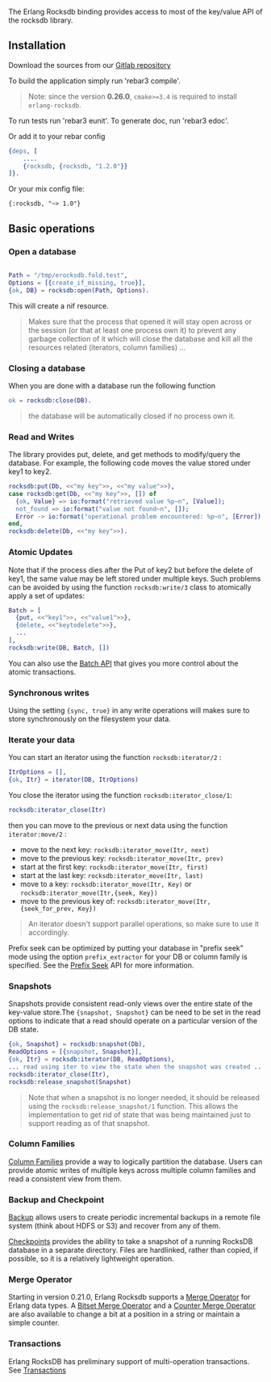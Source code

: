 The Erlang Rocksdb binding provides access to most of the key/value API of the rocksdb library. 

## Installation

Download the sources from our [Gitlab repository](https://gitlab.com/barrel-db/erlang-rocksdb)

To build the application simply run 'rebar3 compile'. 

> Note: since the version **0.26.0**, `cmake>=3.4` is required to install `erlang-rocksdb`.

To run tests run 'rebar3 eunit'. To generate doc, run 'rebar3 edoc'.

Or add it to your rebar config


```erlang
{deps, [
    ....
    {rocksdb, {rocksdb, "1.2.0"}}
]}.
```

Or your mix config file:

```
{:rocksdb, "~> 1.0"}
```

## Basic operations


### Open a database

```erlang

Path = "/tmp/erocksdb.fold.test",
Options = [{create_if_missing, true}],
{ok, DB} = rocksdb:open(Path, Options).

```

This will create a nif resource. 

> Makes sure that the process that opened it will stay open across or the session (or that at least one process own it) to prevent any garbage collection of it which will close the database and kill all the resources related (iterators, column families) ...


### Closing a database

When you are done with a database run the following function

```erlang
ok = rocksdb:close(DB).
```

> the database will be automatically closed if no process own it.

### Read and Writes

The library provides put, delete, and get methods to modify/query the database. For example, the following code moves the value stored under key1 to key2.

```erlang
rocksdb:put(Db, <<"my key">>, <<"my value">>),
case rocksdb:get(Db, <<"my key">>, []) of
  {ok, Value} => io:format("retrieved value %p~n", [Value]);
  not_found => io:format("value not found~n", []);
  Error -> io:format("operational problem encountered: %p~n", [Error])
end,
rocksdb:delete(Db, <<"my key">>).
```

### Atomic Updates

Note that if the process dies after the Put of key2 but before the delete of key1, the same value may be left stored under multiple keys. Such problems can be avoided by using the function `rocksdb:write/3` class to atomically apply a set of updates:

```erlang
Batch = [
  {put, <<"key1">>, <<"value1">>},
  {delete, <<"keytodelete">>},
  ...
],
rocksdb:write(DB, Batch, [])
```

You can also use the [Batch API](Batch-API) that gives you more control about the atomic transactions.

### Synchronous writes

Using the setting `{sync, true}` in any write operations will makes sure to store synchronously on the filesystem your data. 


### Iterate your data

You can start an iterator using the function `rocksdb:iterator/2` :

```erlang
ItrOptions = [],
{ok, Itr} = iterator(DB, ItrOptions)
```

You close the iterator using the function `rocksdb:iterator_close/1`:
```erlang
rocksdb:iterator_close(Itr)
```

then you can move to the previous or next data using the function `iterator:move/2` :

* move to the next key: `rocksdb:iterator_move(Itr, next)`
* move to the previous key: `rocksdb:iterator_move(Itr, prev)`
* start at the first key: `rocksdb:iterator_move(Itr, first)`
* start at the last key: `rocksdb:iterator_move(Itr, last)`
* move to a key: `rocksdb:iterator_move(Itr, Key)` or  `rocksdb:iterator_move(Itr,{seek, Key})`
* move to the previous key of: `rocksdb:iterator_move(Itr,{seek_for_prev, Key})`

> An iterator doesn't support parallel operations, so make sure to use it accordingly.

Prefix seek can be optimized by putting your database in "prefix seek" mode using  the option `prefix_extractor` for your DB or column family is specified. See the [Prefix Seek](prefix-seek) API for more information.

### Snapshots

Snapshots provide consistent read-only views over the entire state of the key-value store.The `{snapshot, Snapshot}` can be need to be set in the read options to indicate that a read should operate on a particular version of the DB state.


```erlang
{ok, Snapshot} = rocksdb:snapshot(Db),
ReadOptions = [{snapshot, Snapshot}],
{ok, Itr} = rocksdb:iterator(DB, ReadOptions),
... read using iter to view the state when the snapshot was created ...
rocksdb:iterator_close(Itr),
rocksdb:release_snapshot(Snapshot)
```

> Note that when a snapshot is no longer needed, it should be released using the `rocksdb:release_snapshot/1` function. This allows the implementation to get rid of state that was being maintained just to support reading as of that snapshot.


### Column Families

[Column Families](column_families) provide a way to logically partition the database. Users can provide atomic writes of multiple keys across multiple column families and read a consistent view from them.

### Backup and Checkpoint

[Backup](how_to_backup_rocksdb) allows users to create periodic incremental backups in a remote file system (think about HDFS or S3) and recover from any of them.

[Checkpoints](Checkpoints) provides the ability to take a snapshot of a running RocksDB database in a separate directory. Files are hardlinked, rather than copied, if possible, so it is a relatively lightweight operation.

### Merge Operator

Starting in version 0.21.0, Erlang Rocksdb supports a [Merge Operator](Erlang-Merge-Operator) for Erlang data types. A [Bitset Merge Operator](bitset_merge_operator) and a [Counter Merge Operator](counter_merge_operator) are also available to change a bit at a position in a string or maintain a simple counter.

### Transactions

Erlang RocksDB has preliminary support of multi-operation transactions. See [Transactions](transactions)